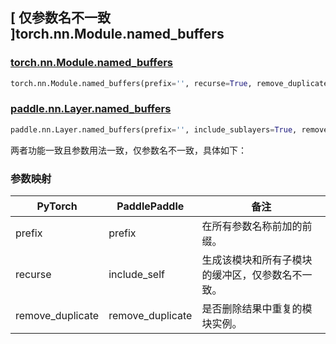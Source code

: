 ## [ 仅参数名不一致 ]torch.nn.Module.named_buffers

### [torch.nn.Module.named_buffers](https://pytorch.org/docs/stable/generated/torch.nn.Module.html#torch.nn.Module.named_buffers)

```python
torch.nn.Module.named_buffers(prefix='', recurse=True, remove_duplicate=True)
```

### [paddle.nn.Layer.named_buffers](https://www.paddlepaddle.org.cn/documentation/docs/zh/develop/api/paddle/nn/Layer_cn.html#named-buffers-prefix-include-sublayers-true)

```python
paddle.nn.Layer.named_buffers(prefix='', include_sublayers=True, remove_duplicate=True)
```

两者功能一致且参数用法一致，仅参数名不一致，具体如下：

### 参数映射

| PyTorch        | PaddlePaddle | 备注                                                          |
| -------------- | ------------ | ------------------------------------------------------------- |
| prefix   | prefix  | 在所有参数名称前加的前缀。                                            |
| recurse          | include_self           | 生成该模块和所有子模块的缓冲区，仅参数名不一致。                               |
| remove_duplicate   | remove_duplicate  | 是否删除结果中重复的模块实例。                                        |
